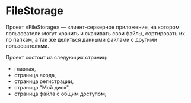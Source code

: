 # FileStorage

Проект «FileStorage» — клиент-серверное приложение, на котором пользователи могут хранить и скачивать свои файлы, сортировать их по папкам, а так же делиться данными файлами с другими пользователями.

Проект состоит из следующих страниц:
- главная,
- страница входа,
- страница регистрации,
- страница "Мой диск",
- страница файла с общим доступом;
